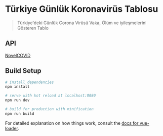 # Türkiye Günlük Koronavirüs Tablosu

>  Türkiye'deki Günlük Corona Virüsü Vaka, Ölüm ve iyileşmelerini Gösteren Tablo 
## API
[NovelCOVID](https://github.com/novelcovid/api)
## Build Setup

``` bash
# install dependencies
npm install

# serve with hot reload at localhost:8080
npm run dev

# build for production with minification
npm run build
```

For detailed explanation on how things work, consult the [docs for vue-loader](http://vuejs.github.io/vue-loader).
